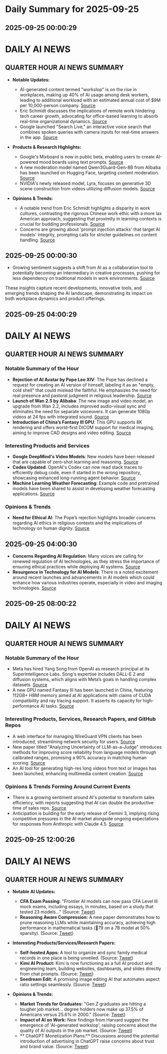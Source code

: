 # Daily Summary for 2025-09-25

## 2025-09-25 00:00:29

# DAILY AI NEWS

## QUARTER HOUR AI NEWS SUMMARY

- **Notable Updates:**  
  - AI-generated content termed "workslop" is on the rise in workplaces, making up 40% of AI usage among desk workers, leading to additional workload with an estimated annual cost of $9M per 10,000-person company. [Source](https://x.com/i/web/status/1970998292751204498)
  - Eric Schmidt discusses the implications of remote work hindering tech career growth, advocating for office-based learning to absorb real-time organizational dynamics. [Source](https://x.com/i/web/status/1970992499335303480)
  - Google launched "Search Live," an interactive voice search that combines spoken queries with camera inputs for real-time answers in the app. [Source](https://x.com/i/web/status/1970969070196441330)

- **Products & Research Highlights:**  
  - Google's Mixboard is now in public beta, enabling users to create AI-powered mood boards using text prompts. [Source](https://x.com/i/web/status/1970981001540014097)  
  - A new moderation model named Qwen3Guard-Gen-8B from Alibaba has been launched on Hugging Face, targeting content moderation. [Source](https://x.com/i/web/status/1970958731094720663)  
  - NVIDIA's newly released model, Lyra, focuses on generative 3D scene construction from videos utilizing diffusion models. [Source](https://x.com/i/web/status/1970949464606245139)

- **Opinions & Trends:**  
  - A notable trend from Eric Schmidt highlights a disparity in work cultures, contrasting the rigorous Chinese work ethic with a more lax American approach, suggesting that proximity in learning contexts is crucial for budding professionals. [Source](https://x.com/i/web/status/1970989171679416779)
  - Concerns are growing about 'prompt injection attacks' that target AI models' integrity, prompting calls for stricter guidelines on content handling. [Source](https://x.com/i/web/status/1970975931121447407)

## 2025-09-25 00:00:30

- Growing sentiment suggests a shift from AI as a collaboration tool to potentially becoming an intermediary in creative processes, pushing for less dependency on traditional models in work environments. [Source](https://x.com/i/web/status/1970990261233909991)  


These insights capture recent developments, innovative tools, and emerging trends shaping the AI landscape, demonstrating its impact on both workplace dynamics and product offerings.

## 2025-09-25 04:00:29

# DAILY AI NEWS

## QUARTER HOUR AI NEWS SUMMARY

### Notable Summary of the Hour
- **Rejection of AI Avatar by Pope Leo XIV**: The Pope has declined a request for creating an AI version of himself, labeling it as an "empty, cold shell" that could mislead the faithful. He emphasizes the need for real presence and pastoral judgment in religious leadership. [Source](https://x.com/i/web/status/1971059258243662133)
- **Launch of Wan 2.5 by Alibaba**: The new image and video model, an upgrade from Wan 2.2, includes improved audio-visual sync and eliminates the need for separate voiceovers. It can generate 1080p videos at 24 fps with integrated sound. [Source](https://x.com/i/web/status/1971041828070649864)
- **Introduction of China’s Fantasy III GPU**: This GPU supports 8K rendering and offers world-first DICOM support for medical imaging, aiming to improve CAD designs and video editing. [Source](https://x.com/i/web/status/1971055148572299688) 

### Interesting Products and Services
- **Google DeepMind's Video Models**: New models have been released that are capable of zero-shot learning and reasoning. [Source](https://x.com/i/web/status/1971056149161185652)
- **Codex Updated**: OpenAI's Codex can now read stack traces to efficiently debug code, even if started in the wrong repository, showcasing enhanced long-running agent behavior. [Source](https://x.com/i/web/status/1971019676642640380) 
- **Machine Learning Weather Forecasting**: Example code and pretrained models have been shared to assist in developing weather forecasting applications. [Source](https://x.com/i/web/status/1971052388317348228)

### Opinions & Trends
- **Need for Ethical AI**: The Pope’s rejection highlights broader concerns regarding AI ethics in religious contexts and the implications of technology on human dignity. [Source](https://x.com/i/web/status/1971059258243662133)

## 2025-09-25 04:00:30

- **Concerns Regarding AI Regulation**: Many voices are calling for renewed regulation of AI technologies, as they stress the importance of ensuring ethical practices while deploying AI systems. [Source](https://x.com/i/web/status/1971028242984263766) 
- **Resurgence in Technology for AI Models**: There is a noted excitement around recent launches and advancements in AI models which could enhance how various industries operate, especially in video and imaging technologies. [Source](https://x.com/i/web/status/1971041828070649864)

## 2025-09-25 08:00:22

# DAILY AI NEWS

## QUARTER HOUR AI NEWS SUMMARY

### Notable Summary of the Hour
- Meta has hired Yang Song from OpenAI as research principal at its Superintelligence Labs. Song's expertise includes DALL-E 2 and diffusion systems, which aligns with Meta’s goals in handling complex datasets. [Source](https://x.com/i/web/status/1971111642155962803)
- A new GPU named Fantasy III has been launched in China, featuring 112GB+ HBM memory aimed at AI applications with claims of CUDA compatibility and ray tracing support. It asserts its capacity for high-performance AI tasks. [Source](https://x.com/i/web/status/1971106854236270690)

### Interesting Products, Services, Research Papers, and GitHub Repos
- A web interface for managing WireGuard VPN clients has been introduced, streamlining network security for users. [Source](https://x.com/i/web/status/1971121017230606679)
- New paper titled "Analyzing Uncertainty of LLM-as-a-Judge" introduces methods for improving score reliability from language models through calibrated ranges, promising a 90% accuracy in matching human scoring. [Source](https://x.com/i/web/status/1971118348273389592)
- An AI tool for generating high-res long videos from text or images has been launched, enhancing multimedia content creation. [Source](https://x.com/i/web/status/1971113398847836654)

### Opinions & Trends Forming Around Current Events
- There is a growing sentiment around AI's potential to transform sales efficiency, with reports suggesting that AI can double the productive time of sales reps. [Source](https://x.com/i/web/status/1971099906485125145)
- Anticipation is building for the early release of Gemini 3, implying rising competitive pressures in the AI market alongside ongoing expectations for responses from Anthropic with Claude 4.5. [Source](https://x.com/i/web/status/1971114584976069053)

## 2025-09-25 12:00:26

# DAILY AI NEWS

## QUARTER HOUR AI NEWS SUMMARY

- **Notable AI Updates:**
  - **CFA Exam Passing:** "Frontier AI models can now pass CFA Level III mock exams, including essays, in minutes, based on a study that tested 23 models..." (Source: [Tweet](https://x.com/i/web/status/1971165315678732320))
  - **Reasoning Aware Compression:** A new paper demonstrates how to prune reasoning LLMs while maintaining accuracy, achieving high performance in mathematical tasks (79 on a 7B model at 50% sparsity). (Source: [Tweet](https://x.com/i/web/status/1971170823227461772))
  
- **Interesting Products/Services/Research Papers:**
  - **Self-hosted Apps:** A tool to organize and sync family medical records in one place is being unveiled. (Source: [Tweet](https://x.com/i/web/status/1971182000254918998))
  - **Kimi AI Product:** Kimi is now functioning as a full AI product and engineering team, building websites, dashboards, and slides directly from chat prompts. (Source: [Tweet](https://x.com/i/web/status/1971164134592184611))
  - **Seedream Edit:** A promising image editing AI that automates aspect ratio settings seamlessly. (Source: [Tweet](https://x.com/i/web/status/1971169283817472444))
  
- **Opinions & Trends:**
  - **Market Trends for Graduates:** "Gen Z graduates are hitting a tougher job market... degree holders now make up 37.5% of Americans versus 25.6% in 2000." (Source: [Tweet](https://x.com/i/web/status/1971169867932774759))  
  - **Impact of AI on Work:** New findings from Harvard suggest the emergence of 'AI-generated workslop', raising concerns about the quality of AI outputs in the job market. (Source: [Tweet](https://x.com/i/web/status/1971173505061560702)) 
  - ** ChatGPT Monetization Plans:** Discussions around the potential introduction of advertising in ChatGPT raise concerns about trust and brand value. (Source: [Tweet](https://x.com/i/web/status/1971122869833707657))

